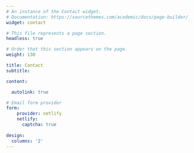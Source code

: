 ```yaml
---
# An instance of the Contact widget.
# Documentation: https://sourcethemes.com/academic/docs/page-builder/
widget: contact

# This file represents a page section.
headless: true

# Order that this section appears on the page.
weight: 130

title: Contact
subtitle:

content:

  autolink: true

# Email form provider
form:
    provider: netlify
    netlify:
      captcha: true
  
design:
  columns: '2'
---
```

